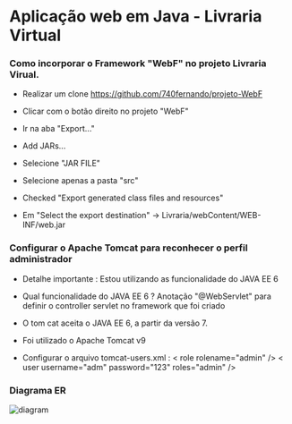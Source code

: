 
# Aplicação web em Java - Livraria Virtual

### Como incorporar o Framework "WebF"  no projeto Livraria Virual.

- Realizar um clone https://github.com/740fernando/projeto-WebF

- Clicar com o botão direito no projeto "WebF"

- Ir na aba "Export..."

- Add JARs...

- Selecione "JAR FILE"

- Selecione apenas a pasta "src"

- Checked "Export generated class files and resources"

- Em "Select the export destination" -> Livraria/webContent/WEB-INF/web.jar


### Configurar o Apache Tomcat para reconhecer o perfil administrador

- Detalhe importante : Estou utilizando as funcionalidade do JAVA EE 6 

- Qual funcionalidade do JAVA EE 6 ? Anotação "@WebServlet" para definir o controller servlet no framework que foi criado

- O tom cat aceita o JAVA EE 6, a partir da versão 7.

- Foi utilizado o Apache Tomcat v9

- Configurar o arquivo tomcat-users.xml : < role rolename="admin" />
< user username="adm" password="123" roles="admin" />

### Diagrama ER

![diagram](https://github.com/740fernando/projeto-Livraria/blob/master/assets/er-diagram.JPG)
